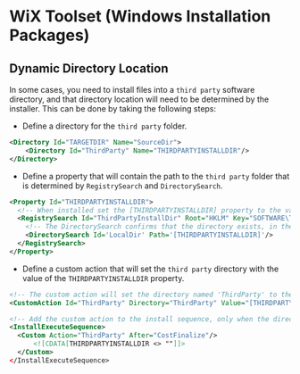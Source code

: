 # WiX Toolset (Windows Installation Packages)
## Dynamic Directory Location
In some cases, you need to install files into a `third party` software directory, and that directory location will need to be determined by the installer. This can be done by taking the following steps:
- Define a directory for the `third party` folder.

```xml
<Directory Id="TARGETDIR" Name="SourceDir">    
    <Directory Id="ThirdParty" Name="THIRDPARTYINSTALLDIR"/>
</Directory>
```

- Define a property that will contain the path to the `third party` folder that is determined by `RegistrySearch` and `DirectorySearch`.

```xml
<Property Id="THIRDPARTYINSTALLDIR">
  <!-- When installed set the [THIRDPARTYINSTALLDIR] property to the value of the InstallDir registry value. -->
  <RegistrySearch Id="ThirdPartyInstallDir" Root="HKLM" Key="SOFTWARE\Third Party" Type="raw" Name="InstallDir">   
    <!-- The DirectorySearch confirms that the directory exists, in the case that the registry is stale. -->
    <DirectorySearch Id='LocalDir' Path='[THIRDPARTYINSTALLDIR]'/>
  </RegistrySearch>
</Property>
```

- Define a custom action that will set the `third party` directory with the value of the `THIRDPARTYINSTALLDIR` property.

```xml
<!-- The custom action will set the directory named 'ThirdParty' to the [THIRDPARTYINSTALLDIR] property value. -->
<CustomAction Id="ThirdParty" Directory="ThirdParty" Value="[THIRDPARTYINSTALLDIR]"/>

<!-- Add the custom action to the install sequence, only when the directory has been located. -->
<InstallExecuteSequence>
  <Custom Action="ThirdParty" After="CostFinalize"/>
      <![CDATA[THIRDPARTYINSTALLDIR <> ""]]>
  </Custom>    
</InstallExecuteSequence>
```

